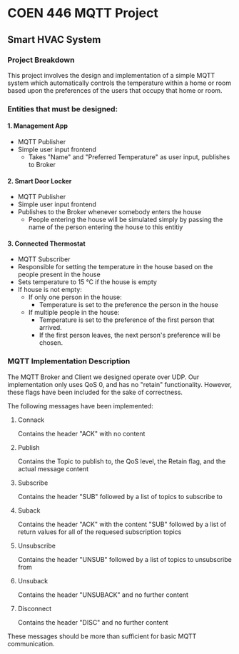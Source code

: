 # COEN 446 MQTT Project

## Smart HVAC System

### Project Breakdown
This project involves the design and implementation of a simple MQTT system which automatically controls the temperature within a home or room based upon the preferences of the users that occupy that home or room.


### Entities that must be designed:
#### 1. Management App
  - MQTT Publisher
  - Simple user input frontend
    - Takes "Name" and "Preferred Temperature" as user input, publishes to Broker

#### 2. Smart Door Locker
  - MQTT Publisher
  - Simple user input frontend
  - Publishes to the Broker whenever somebody enters the house
    - People entering the house will be simulated simply by passing the name of the person entering the house to this entitiy

#### 3. Connected Thermostat
  - MQTT Subscriber
  - Responsible for setting the temperature in the house based on the people present in the house
  - Sets temperature to 15 &deg;C if the house is empty
  - If house is not empty:
    - If only one person in the house:
      - Temperature is set to the preference the person in the house
    - If multiple people in the house:
      - Temperature is set to the preference of the first person that arrived.
      - If the first person leaves, the next person's preference will be chosen.


### MQTT Implementation Description

The MQTT Broker and Client we designed operate over UDP. Our implementation only uses QoS 0, and has no "retain" functionality. However, these flags have been included for the sake of correctness.

The following messages have been implemented:

1. Connack
   
   Contains the header "ACK" with no content
2. Publish
   
   Contains the Topic to publish to, the QoS level, the Retain flag, and the actual message content
3. Subscribe
   
   Contains the header "SUB" followed by a list of topics to subscribe to
4. Suback
   
   Contains the header "ACK" with the content "SUB" followed by a list of return values for all of the requesed subscription topics
5. Unsubscribe
   
   Contains the header "UNSUB" followed by a list of topics to unsubscribe from
6. Unsuback
   
   Contains the header "UNSUBACK" and no further content
7. Disconnect
   
   Contains the header "DISC" and no further content

These messages should be more than sufficient for basic MQTT communication.